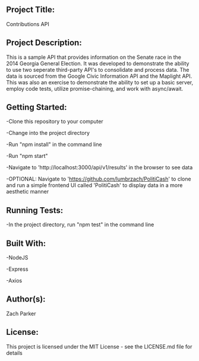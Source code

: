 ## Project Title:

Contributions API

## Project Description:

This is a sample API that provides information on the Senate race in the 2014 Georgia General Election. It was developed to demonstrate the ability to use two seperate third-party API's to consolidate and process data. The data is sourced from the Google Civic Information API and the Maplight API. This was also an exercise to demonstrate the ability to set up a basic server, employ code tests, utilize promise-chaining, and work with async/await.

## Getting Started:

-Clone this repository to your computer

-Change into the project directory

-Run "npm install" in the command line

-Run "npm start"

-Navigate to 'http://localhost:3000/api/v1/results' in the browser to see data

-OPTIONAL: Navigate to 'https://github.com/lumbrzach/PolitiCash' to clone and run a simple frontend UI called 'PolitiCash' to display data in a more aesthetic manner

## Running Tests:

-In the project directory, run "npm test" in the command line

## Built With:

-NodeJS

-Express

-Axios

## Author(s):

Zach Parker

## License:

This project is licensed under the MIT License - see the LICENSE.md file for details
